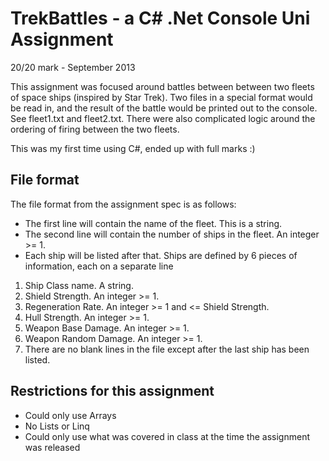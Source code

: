 TrekBattles - a C# .Net Console Uni Assignment
================================
20/20 mark - September 2013

This assignment was focused around battles between between two fleets of space ships (inspired by Star Trek). Two files in a special format would be 
read in, and the result of the battle would be printed out to the console. See fleet1.txt and fleet2.txt. There were also complicated logic around 
the ordering of firing between the two fleets. 

This was my first time using C#, ended up with full marks :) 

File format
-----------

The file format from the assignment spec is as follows: 

 - The first line will contain the name of the fleet. This is a string.
 - The second line will contain the number of ships in the fleet. An integer >= 1.
 - Each ship will be listed after that. Ships are defined by 6 pieces of information, each on a separate line
1. Ship Class name. A string.
2. Shield Strength. An integer >= 1.
3. Regeneration Rate. An integer >= 1 and <= Shield Strength.
4. Hull Strength. An integer >= 1.
5. Weapon Base Damage. An integer >= 1.
6. Weapon Random Damage. An integer >= 1.
7. There are no blank lines in the file except after the last ship has been listed.

Restrictions for this assignment
--------------------------------
 - Could only use Arrays
 - No Lists or Linq
 - Could only use what was covered in class at the time the assignment was released